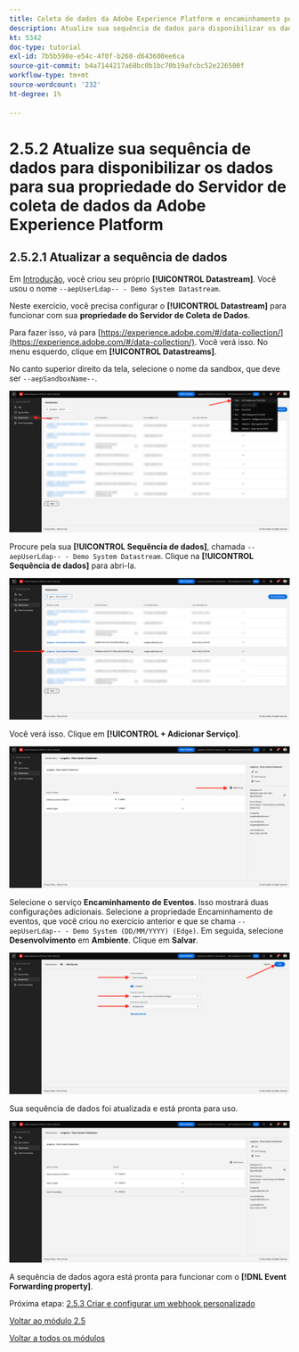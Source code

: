 ```yaml
---
title: Coleta de dados da Adobe Experience Platform e encaminhamento pelo lado do servidor em tempo real - atualize a sequência de dados para disponibilizar os dados para a propriedade do Servidor de coleta de dados da Adobe Experience Platform
description: Atualize sua sequência de dados para disponibilizar os dados para sua propriedade do Servidor de coleta de dados da Adobe Experience Platform
kt: 5342
doc-type: tutorial
exl-id: 7b5b598e-e54c-4f0f-b260-d643600ee6ca
source-git-commit: b4a7144217a68bc0b1bc70b19afcbc52e226500f
workflow-type: tm+mt
source-wordcount: '232'
ht-degree: 1%

---
```


# 2.5.2 Atualize sua sequência de dados para disponibilizar os dados para sua propriedade do Servidor de coleta de dados da Adobe Experience Platform

## 2.5.2.1 Atualizar a sequência de dados

Em [Introdução](./../../gettingstarted/gettingstarted/ex2.md), você criou seu próprio **[!UICONTROL Datastream]**. Você usou o nome `--aepUserLdap-- - Demo System Datastream`.

Neste exercício, você precisa configurar o **[!UICONTROL Datastream]** para funcionar com sua **propriedade do Servidor de Coleta de Dados**.

Para fazer isso, vá para [https://experience.adobe.com/#/data-collection/](https://experience.adobe.com/#/data-collection/). Você verá isso. No menu esquerdo, clique em **[!UICONTROL Datastreams]**.

No canto superior direito da tela, selecione o nome da sandbox, que deve ser `--aepSandboxName--`.

![Clique no ícone Configuração do Edge na navegação à esquerda](./images/edgeconfig1b.png)

Procure pela sua **[!UICONTROL Sequência de dados]**, chamada `--aepUserLdap-- - Demo System Datastream`. Clique na **[!UICONTROL Sequência de dados]** para abri-la.

![SDKdaWeb](./images/websdk0.png)

Você verá isso. Clique em **[!UICONTROL + Adicionar Serviço]**.

![SDKdaWeb](./images/websdk3.png)

Selecione o serviço **Encaminhamento de Eventos**. Isso mostrará duas configurações adicionais. Selecione a propriedade Encaminhamento de eventos, que você criou no exercício anterior e que se chama `--aepUserLdap-- - Demo System (DD/MM/YYYY) (Edge)`. Em seguida, selecione **Desenvolvimento** em **Ambiente**. Clique em **Salvar**.

![SDKdaWeb](./images/websdk4.png)

Sua sequência de dados foi atualizada e está pronta para uso.

![SDKdaWeb](./images/websdk8a.png)

A sequência de dados agora está pronta para funcionar com o **[!DNL Event Forwarding property]**.

Próxima etapa: [2.5.3 Criar e configurar um webhook personalizado](./ex3.md)

[Voltar ao módulo 2.5](./aep-data-collection-ssf.md)

[Voltar a todos os módulos](./../../../overview.md)
